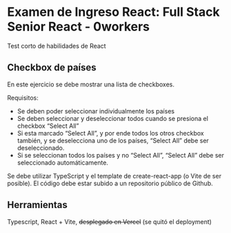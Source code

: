 # Examen de Ingreso React: Full Stack Senior React - 0workers

Test corto de habilidades de React

## Checkbox de países

En este ejercicio se debe mostrar una lista de checkboxes.

Requisitos:
- Se deben poder seleccionar individualmente los países
- Se deben seleccionar y deseleccionar todos cuando se presiona el checkbox “Select
All”
- Si esta marcado “Select All”, y por ende todos los otros checkbox también, y se
deselecciona uno de los países, “Select All” debe ser deseleccionado.
- Si se seleccionan todos los países y no “Select All”, “Select All” debe ser
seleccionado automáticamente.

Se debe utilizar TypeScript y el template de create-react-app (o Vite de ser posible). El código debe estar subido a un repositorio público de Github.

## Herramientas
Typescript, React + Vite, ~~desplegado en Vercel~~ (se quitó el deployment)
